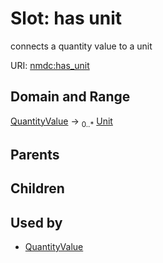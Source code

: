 
# Slot: has unit


connects a quantity value to a unit

URI: [nmdc:has_unit](https://microbiomedata/meta/has_unit)

## Domain and Range

[QuantityValue](QuantityValue.md) ->  <sub>0..*</sub> [Unit](Unit.md)

## Parents


## Children


## Used by

 * [QuantityValue](QuantityValue.md)
